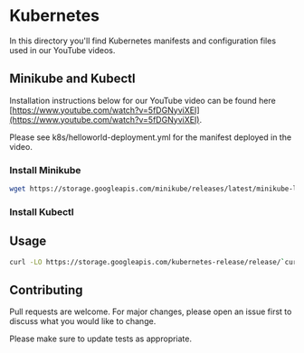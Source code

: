# Kubernetes

In this directory you'll find Kubernetes manifests and configuration files used in our YouTube videos. 

## Minikube and Kubectl

Installation instructions below for our YouTube video can be found here [https://www.youtube.com/watch?v=5fDGNyviXEI](https://www.youtube.com/watch?v=5fDGNyviXEI).

Please see k8s/helloworld-deployment.yml for the manifest deployed in the video.

### Install Minikube
```bash
wget https://storage.googleapis.com/minikube/releases/latest/minikube-linux-amd64
```

### Install Kubectl

## Usage

```bash
curl -LO https://storage.googleapis.com/kubernetes-release/release/`curl -s https://storage.googleapis.com/kubernetes-release/release/stable.txt`/bin/linux/amd64/kubectl
```

## Contributing
Pull requests are welcome. For major changes, please open an issue first to discuss what you would like to change.

Please make sure to update tests as appropriate.
